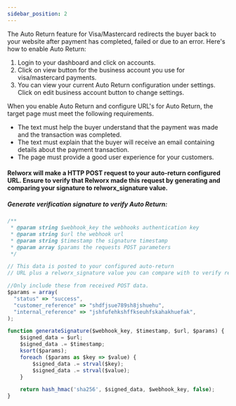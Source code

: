 ```yaml
---
sidebar_position: 2
---
```


The Auto Return feature for Visa/Mastercard redirects the buyer back to your website after payment has completed, failed or due to an error. Here's how to enable Auto Return:

1.  Login to your dashboard and click on accounts.
2.  Click on view button for the business account you use for visa/mastercard payments.
3.  You can view your current Auto Return configuration under settings. Click on edit business account button to change settings.

When you enable Auto Return and configure URL's for Auto Return, the target page must meet the following requirements.

- The text must help the buyer understand that the payment was made and the transaction was completed.
- The text must explain that the buyer will receive an email containing details about the payment transaction.
- The page must provide a good user experience for your customers.

#### Relworx will make a HTTP POST request to your auto-return configured URL. Ensure to verify that Relworx made this request by generating and comparing your signature to relworx_signature value.

##### Generate verification signature to verify Auto Return:

```js
/**
 * @param string $webhook_key the webhooks authentication key
 * @param string $url the webhook url
 * @param string $timestamp the signature timestamp
 * @param array $params the requests POST parameters
 */

// This data is posted to your configured auto-return
// URL plus a relworx_signature value you can compare with to verify request

//Only include these from received POST data.
$params = array(
  "status" => "success",
  "customer_reference" => "shdfjsue789sh8jshuehu",
  "internal_reference" => "jshfufehkshffkseuhfskahakhuefak",
);

function generateSignature($webhook_key, $timestamp, $url, $params) {
    $signed_data = $url;
    $signed_data .= $timestamp;
    ksort($params);
    foreach ($params as $key => $value) {
        $signed_data .= strval($key);
        $signed_data .= strval($value);
    }

    return hash_hmac('sha256', $signed_data, $webhook_key, false);
}
```